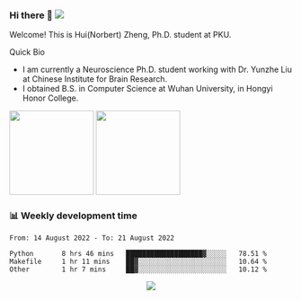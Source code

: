 ### Hi there 👋 ![](https://komarev.com/ghpvc/?username=fassial)

Welcome! This is Hui(Norbert) Zheng, Ph.D. student at PKU.

<!--
**Fassial/fassial** is a ✨ _special_ ✨ repository because its `README.md` (this file) appears on your GitHub profile.

Here are some ideas to get you started:

- 🔭 I’m currently working on ...
- 🌱 I’m currently learning ...
- 👯 I’m looking to collaborate on ...
- 🤔 I’m looking for help with ...
- 💬 Ask me about ...
- 📫 How to reach me: ...
- 😄 Pronouns: ...
- ⚡ Fun fact: ...
-->

Quick Bio
- I am currently a Neuroscience Ph.D. student working with Dr. Yunzhe Liu at Chinese Institute for Brain Research.
- I obtained B.S. in Computer Science at Wuhan University, in Hongyi Honor College.

<!-- GitHub Statistics -->
<div >
  <img height="150px" src="https://github-readme-stats.vercel.app/api?username=NorbertZheng&hide_title=true&hide_border=true&show_icons=trueline_height=21&text_color=000&icon_color=000&bg_color=0,ea6161,ffc64d,fffc4d,52fa5a&theme=graywhite&count_private=true" />
  <img height="150px" src="https://github-readme-stats.vercel.app/api/top-langs/?username=NorbertZheng&hide_title=true&hide_border=true&layout=compact&langs_count=6&text_color=000&icon_color=fff&bg_color=0,52fa5a,4dfcff,c64dff&theme=graywhite&hide=Jupyter%20Notebook" />
</div>

### 📊 Weekly development time
<!--START_SECTION:waka-->

```text
From: 14 August 2022 - To: 21 August 2022

Python       8 hrs 46 mins   ███████████████████▓░░░░░   78.51 %
Makefile     1 hr 11 mins    ██▓░░░░░░░░░░░░░░░░░░░░░░   10.64 %
Other        1 hr 7 mins     ██▓░░░░░░░░░░░░░░░░░░░░░░   10.12 %
```

<!--END_SECTION:waka-->

<!-- GitHub Activity Graph -->
<div align="center"><img src="https://activity-graph.herokuapp.com/graph?username=NorbertZheng&theme=xcode" /></div>
